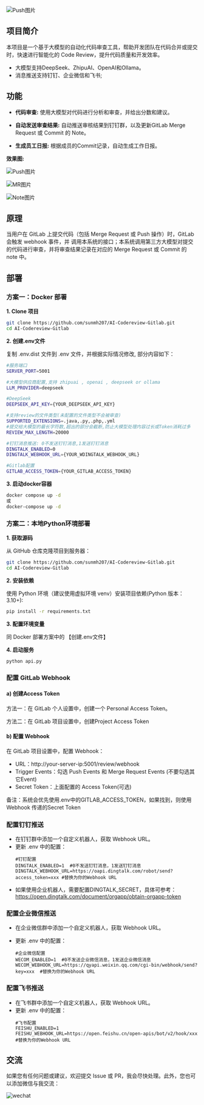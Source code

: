 ![Push图片](./doc/img/ai-codereview-cartoon.png)

## 项目简介

本项目是一个基于大模型的自动化代码审查工具，帮助开发团队在代码合并或提交时，快速进行智能化的 Code Review，提升代码质量和开发效率。

- 大模型支持DeepSeek、ZhipuAI、OpenAI和Ollama。
- 消息推送支持钉钉、企业微信和飞书;

## 功能

- **代码审查:**
  使用大模型对代码进行分析和审查，并给出分数和建议。

- **自动发送审查结果:**
  自动推送审核结果到钉钉群，以及更新GitLab Merge Request 或 Commit 的 Note。

- **生成员工日报:**
  根据成员的Commit记录，自动生成工作日报。

**效果图:**

![Push图片](./doc/img/push.jpeg)

![MR图片](./doc/img/mr.png)

![Note图片](./doc/img/note.jpeg)

## 原理

当用户在 GitLab 上提交代码（包括 Merge Request 或 Push 操作）时，GitLab 会触发 webhook 事件，并
调用本系统的接口；本系统调用第三方大模型对提交的代码进行审查，并将审查结果记录在对应的 Merge Request 或 Commit 的 note
中。

## 部署

### 方案一：Docker 部署

**1. Clone 项目**

```bash
git clone https://github.com/sunmh207/AI-Codereview-Gitlab.git
cd AI-Codereview-Gitlab
```

**2. 创建.env文件**

复制 .env.dist 文件到 .env 文件，并根据实际情况修改, 部分内容如下：

```bash
#服务端口
SERVER_PORT=5001

#大模型供应商配置,支持 zhipuai , openai , deepseek or ollama
LLM_PROVIDER=deepseek

#DeepSeek
DEEPSEEK_API_KEY={YOUR_DEEPSEEK_API_KEY}

#支持review的文件类型(未配置的文件类型不会被审查)
SUPPORTED_EXTENSIONS=.java,.py,.php,.yml
#提交给大模型的最长字符数,超出的部分会截断,防止大模型处理内容过长或Token消耗过多
REVIEW_MAX_LENGTH=20000

#钉钉消息推送: 0不发送钉钉消息,1发送钉钉消息
DINGTALK_ENABLED=0
DINGTALK_WEBHOOK_URL={YOUR_WDINGTALK_WEBHOOK_URL}

#Gitlab配置
GITLAB_ACCESS_TOKEN={YOUR_GITLAB_ACCESS_TOKEN}
```

**3. 启动docker容器**

```bash
docker compose up -d 
或
docker-compose up -d
```

### 方案二：本地Python环境部署

**1. 获取源码**

从 GitHub 仓库克隆项目到服务器：

```bash
git clone https://github.com/sunmh207/AI-Codereview-Gitlab.git
cd AI-Codereview-Gitlab
```

**2. 安装依赖**

使用 Python 环境（建议使用虚拟环境 venv）安装项目依赖(Python 版本：3.10+):

```bash
pip install -r requirements.txt
```

**3. 配置环境变量**

同 Docker 部署方案中的 【创建.env文件】

**4. 启动服务**

```bash
python api.py
```

### 配置 GitLab Webhook

#### **a) 创建Access Token**

方法一：在 GitLab 个人设置中，创建一个 Personal Access Token。

方法二：在 GitLab 项目设置中，创建Project Access Token

#### **b) 配置 Webhook**

在 GitLab 项目设置中，配置 Webhook：

- URL：http://your-server-ip:5001/review/webhook
- Trigger Events：勾选 Push Events 和 Merge Request Events (不要勾选其它Event)
- Secret Token：上面配置的 Access Token(可选)

备注：系统会优先使用.env中的GITLAB_ACCESS_TOKEN，如果找到，则使用Webhook 传递的Secret Token

### 配置钉钉推送

- 在钉钉群中添加一个自定义机器人，获取 Webhook URL。
- 更新 .env 中的配置：
  ```
  #钉钉配置
  DINGTALK_ENABLED=1  #0不发送钉钉消息，1发送钉钉消息
  DINGTALK_WEBHOOK_URL=https://oapi.dingtalk.com/robot/send?access_token=xxx #替换为你的Webhook URL
  ```
- 如果使用企业机器人，需要配置DINGTALK_SECRET，具体可参考：https://open.dingtalk.com/document/orgapp/obtain-orgapp-token

### 配置企业微信推送

- 在企业微信群中添加一个自定义机器人，获取 Webhook URL。

- 更新 .env 中的配置：
  ```
  #企业微信配置
  WECOM_ENABLED=1  #0不发送企业微信消息，1发送企业微信消息
  WECOM_WEBHOOK_URL=https://qyapi.weixin.qq.com/cgi-bin/webhook/send?key=xxx  #替换为你的Webhook URL
  ```

### 配置飞书推送

- 在飞书群中添加一个自定义机器人，获取 Webhook URL。
- 更新 .env 中的配置：
  ```
  #飞书配置
  FEISHU_ENABLED=1
  FEISHU_WEBHOOK_URL=https://open.feishu.cn/open-apis/bot/v2/hook/xxx #替换为你的Webhook URL
  ```

## 交流

如果您有任何问题或建议，欢迎提交 Issue 或 PR，我会尽快处理。此外，您也可以添加微信与我交流：

![wechat](./doc/img/wechat.jpeg)
